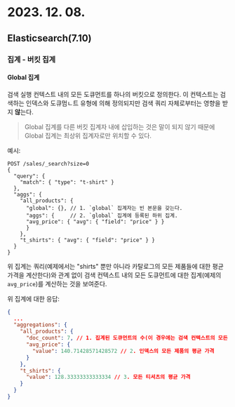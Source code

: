 # 2023. 12. 08.

## Elasticsearch(7.10)

### 집계 - 버킷 집계

#### Global 집계

검색 실행 컨텍스트 내의 모든 도큐먼트를 하나의 버킷으로 정의한다. 이 컨텍스트는 검색하는 인덱스와 도큐멈ㄴ트 유형에 의해 정의되지만 검색 쿼리 자체로부터는 영향을 받지 **않**는다.

> Global 집계를 다른 버킷 집계자 내에 삽입하는 것은 말이 되지 않기 때문에 Global 집계는 최상위 집계자로만 위치할 수 있다.

예시:

```http
POST /sales/_search?size=0
{
  "query": {
    "match": { "type": "t-shirt" }
  },
  "aggs": {
    "all_products": {
      "global": {}, // 1. `global` 집계자는 빈 본문을 갖는다.
      "aggs": {     // 2. `global` 집계에 등록된 하위 집계.
      "avg_price": { "avg": { "field": "price" } }
      }
    },
    "t_shirts": { "avg": { "field": "price" } }
  }
}
```

위 집계는 쿼리(예제에서는 "shirts" 뿐만 아니라 카탈로그의 모든 제품들에 대한 평균 가격을 계산한다)와 관계 없이 검색 컨텍스트 내의 모든 도큐먼트에 대한 집계(예제의 `avg_price`)를 계산하는 것을 보여준다. 

위 집계에 대한 응답:

```json
{
  ...
  "aggregations": {
    "all_products": {
      "doc_count": 7, // 1. 집계된 도큐먼트의 수(이 경우에는 검색 컨텍스트의 모든 도큐먼트)
      "avg_price": {
        "value": 140.71428571428572 // 2. 인덱스의 모든 제품의 평균 가격
      }
    },
    "t_shirts": {
      "value": 128.33333333333334 // 3. 모든 티셔츠의 평균 가격
    }
  }
}
```

